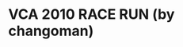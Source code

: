 <!--
id: 3612464206
link: http://tumblr.atmos.org/post/3612464206/vca-2010-race-run-by-changoman
slug: vca-2010-race-run-by-changoman
date: Wed Mar 02 2011 18:34:48 GMT-0800 (PST)
publish: 2011-03-02
tags: 
title: VCA 2010 RACE RUN (by changoman)
-->


VCA 2010 RACE RUN (by changoman)
================================



